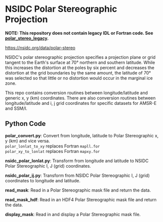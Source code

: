 # NSIDC Polar Stereographic Projection

__NOTE: This repository does not contain legacy IDL or Fortran code.  See [polar_stereo_legacy](https://github.com/nsidc/polar_stereo_legacy).__

https://nsidc.org/data/polar-stereo

NSIDC's polar stereographic projection specifies a projection plane or grid tangent to the Earth's surface at 70° northern and southern latitude. While this increases the distortion at the poles by six percent and decreases the distortion at the grid boundaries by the same amount, the latitude of 70° was selected so that little or no distortion would occur in the marginal ice zone.

This repo contains conversion routines between longitude/latitude and generic x, y (km) coordinates. There are also conversion routines between longitude/latitude and i, j grid coordinates for specific datasets for AMSR-E and SSM/I.

## Python Code

**polar_convert.py**:
Convert from longitude, latitude to Polar Stereographic x, y (km) and vice versa.  
`polar_lonlat_to_xy` replaces Fortran `mapll.for`  
`polar_xy_to_lonlat` replaces Fortran `mapxy.for`  

**nsidc_polar_lonlat.py**:
Transform from longitude and latitude
    to NSIDC Polar Stereographic I, J (grid) coordinates.

**nsidc_polar_ij.py**:
Transform from NSIDC Polar Stereographic I, J (grid) coordinates to longitude and latitude.

**read_mask**: Read in a Polar Stereographic mask file and return the data.

**read_mask_hdf**: Read in an HDF4 Polar Stereographic mask file and return the data.

**display_mask**: Read in and display a Polar Stereographic mask file.
